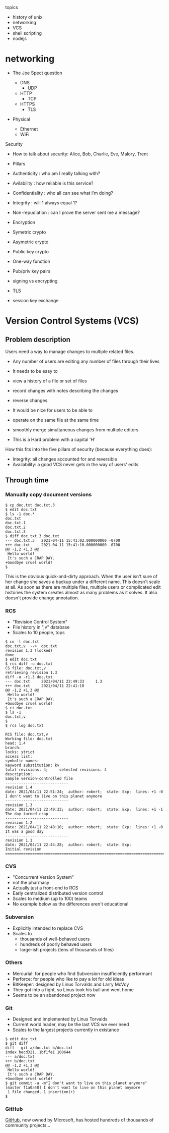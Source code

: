 topics
  - history of unix
  - networking
  - VCS
  - shell scripting
  - nodejs

# networking

- The Joe Spect question
  - DNS
    - UDP
  - HTTP
    - TCP
  - HTTPS
    - TLS

- Physical
  - Ethernet
  - WiFi

Security
 - How to talk about security: Alice, Bob, Charlie, Eve, Malory, Trent

 - Pillars
  - Authenticity    : who am I really talking with?
  - Avilability     : how reliable is this service?
  - Confidentiality : who all can see what I'm doing?
  - Integrity       : will 1 always equal 1?
  - Non-repudiation : can I prove the server sent me a message?

 - Encryption
  - Symetric crypto
  - Asymetric crypto
  - Public key crypto
   - One-way function
   - Pub/priv key pairs
   - signing vs encrypting

 - TLS
  - session key exchange


# Version Control Systems (VCS)

## Problem description

Users need a way to manage changes to multiple related files.

- Any number of users are editing any number of files through their lives
- It needs to be easy to
 - view a history of a file or set of files
 - record changes with notes describing the changes
 - reverse changes

- It would be nice for users to be able to
 - operate on the same file at the same time
 - smoothly merge simultaneous changes from multiple editors
  - This is a Hard problem with a capital 'H'

How this fits into the five pillars of security (because everything does):

- Integrity: all changes accounted for and reversible
- Availability: a good VCS never gets in the way of users' edits

## Through time

### Manually copy document versions

```
$ cp doc.txt doc.txt.3
$ edit doc.txt
$ ls -1 doc.*
doc.txt
doc.txt.1
doc.txt.2
doc.txt.3
$ diff doc.txt.3 doc.txt
--- doc.txt.3   2021-04-11 15:41:02.000000000 -0700
+++ doc.txt     2021-04-11 15:41:10.000000000 -0700
@@ -1,2 +1,3 @@
 Hello world!
 It's such a CRAP DAY.
+Goodbye cruel world!
$ 
```

This is the obvious quick-and-dirty approach. When the user isn't sure of her
change she saves a backup under a different name. This doesn't scale at all.
As soon as there are multiple files, multiple users or complicated edit
histories the system creates almost as many problems as it solves. It also
doesn't provide change annotation.

### RCS

- "Revision Control System"
- File history in ",v" database
- Scales to 10 people, tops

```
$ co -l doc.txt
doc.txt,v  -->  doc.txt
revision 1.3 (locked)
done
$ edit doc.txt
$ rcs diff -u doc.txt
CS file: doc.txt,v
retrieving revision 1.3
diff -u -r1.3 doc.txt
--- doc.txt     2021/04/11 22:49:33     1.3
+++ doc.txt     2021/04/11 22:41:10
@@ -1,2 +1,3 @@
 Hello world!
 It's such a CRAP DAY.
+Goodbye cruel world!
$ ci doc.txt
$ ls -1
doc.txt,v
$
$ rcs log doc.txt

RCS file: doc.txt,v
Working file: doc.txt
head: 1.4
branch:
locks: strict
access list:
symbolic names:
keyword substitution: kv
total revisions: 4;     selected revisions: 4
description:
Sample version-controlled file
----------------------------
revision 1.4
date: 2021/04/11 22:51:24;  author: robert;  state: Exp;  lines: +1 -0
I don't want to live on this planet anymore
----------------------------
revision 1.3
date: 2021/04/11 22:49:33;  author: robert;  state: Exp;  lines: +1 -1
The day turned crap
----------------------------
revision 1.2
date: 2021/04/11 22:48:10;  author: robert;  state: Exp;  lines: +1 -0
It was a good day
----------------------------
revision 1.1
date: 2021/04/11 22:44:28;  author: robert;  state: Exp;
Initial revision
=============================================================================
```

### CVS

- "Concurrent Version System"
- not the pharmacy
- Actually just a front-end to RCS
- Early centralized distributed version control
- Scales to medium (up to 100) teams
- No example below as the differences aren't educational

### Subversion

- Explicitly intended to replace CVS
- Scales to
  - thousands of well-behaved users
  - hundreds of poorly behaved users
  - large-ish projects (tens of thousands of files)

### Others

- Mercurial: for people who find Subversion insufficiently performant
- Perforce: for people who like to pay a lot for old ideas
- BitKeeper: designed by Linus Torvalds and Larry McVoy
 - They got into a fight, so Linus took his ball and went home
 - Seems to be an abandoned project now

### Git

- Designed and implemented by Linus Torvalds
- Current world leader, may be the last VCS we ever need
- Scales to the largest projects currently in existance

```
$ edit doc.txt
$ git diff
diff --git a/doc.txt b/doc.txt
index becd321..1bf1fe1 100644
--- a/doc.txt
+++ b/doc.txt
@@ -1,2 +1,3 @@
 Hello world!
 It's such a CRAP DAY.
+Goodbye cruel world!
$ git commit -a -m"I don't want to live on this planet anymore"
[master f1a0a48] I don't want to live on this planet anymore
 1 file changed, 1 insertion(+)
$
```

### GitHub

[GitHub](https://en.wikipedia.org/wiki/GitHub), now owned by Microsoft, has
hosted hundreds of thousands of community projects...
